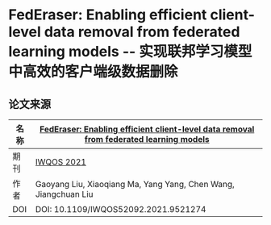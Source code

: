 # FedEraser: Enabling efficient client-level data removal from federated learning models -- 实现联邦学习模型中高效的客户端级数据删除

## 论文来源
|名称 |	[FedEraser: Enabling efficient client-level data removal from federated learning models](https://ieeexplore.ieee.org/document/9521274)        |
|-|-|
| 期刊| [IWQOS 2021](https://ieeexplore.ieee.org/document/9521274)         |
| 作者 |	Gaoyang Liu, Xiaoqiang Ma, Yang Yang, Chen Wang, Jiangchuan Liu      |
|DOI |	DOI: 10.1109/IWQOS52092.2021.9521274    |


